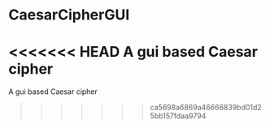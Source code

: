 # CaesarCipherGUI
<<<<<<< HEAD
A gui based Caesar cipher
=======
A gui based Caesar cipher
>>>>>>> ca5698a6869a46666839bd01d25bb157fdaa9794
